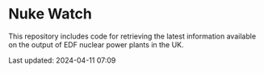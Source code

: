 # Nuke Watch

This repository includes code for retrieving the latest information available on the output of EDF nuclear power plants in the UK.

Last updated: 2024-04-11 07:09